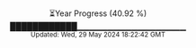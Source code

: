 <p align="center">
⏳Year Progress (40.92 %) <br>
████████████▁▁▁▁▁▁▁▁▁▁▁▁▁▁▁▁▁▁ <br>
<sub>Updated: Wed, 29 May 2024 18:22:42 GMT</sub>
</p>

